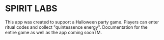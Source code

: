 # SPIRIT LABS

This app was created to support a Halloween party game. Players can enter ritual codes and collect "quintessence energy". Documentation for the entire game as well as the app coming soonTM.
